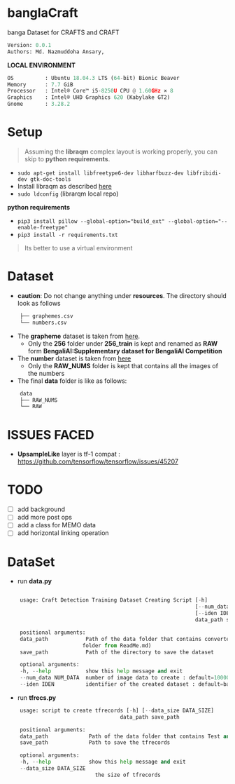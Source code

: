 # banglaCraft
banga Dataset for CRAFTS and CRAFT
```python
Version: 0.0.1     
Authors: Md. Nazmuddoha Ansary, 
```
**LOCAL ENVIRONMENT**  
```python
OS          : Ubuntu 18.04.3 LTS (64-bit) Bionic Beaver        
Memory      : 7.7 GiB  
Processor   : Intel® Core™ i5-8250U CPU @ 1.60GHz × 8    
Graphics    : Intel® UHD Graphics 620 (Kabylake GT2)  
Gnome       : 3.28.2  
```
# Setup
>Assuming the **libraqm** complex layout is working properly, you can skip to **python requirements**. 
*  ```sudo apt-get install libfreetype6-dev libharfbuzz-dev libfribidi-dev gtk-doc-tools```
* Install libraqm as described [here](https://github.com/HOST-Oman/libraqm)
* ```sudo ldconfig``` (librarqm local repo)

**python requirements**

* ```pip3 install pillow --global-option="build_ext" --global-option="--enable-freetype"```
* ```pip3 install -r requirements.txt``` 
> Its better to use a virtual environment 
# Dataset
* **caution**: Do not change anything under **resources**. The directory should look as follows
```python
    ├── graphemes.csv
    └── numbers.csv
```
* The **grapheme** dataset is taken from [here](https://www.kaggle.com/pestipeti/bengali-quick-eda/#data). 
    * Only the **256** folder under **256_train** is kept and renamed as **RAW** form **BengaliAI:Supplementary dataset for BengaliAI Competition**
* The **number** dataset is taken from [here](https://www.kaggle.com/nazmuddhohaansary/banglasymbols) 
    * Only the **RAW_NUMS** folder is kept that contains all the images of the numbers
* The final **data** folder is like as follows:

```python
    data
    ├── RAW_NUMS
    └── RAW
```


# ISSUES FACED
* **UpsampleLike** layer is tf-1 compat : https://github.com/tensorflow/tensorflow/issues/45207

# TODO
- [ ] add background
- [ ] add more post ops
- [ ] add a class for MEMO data
- [ ] add horizontal linking operation

# DataSet
* run **data.py**

```python

    usage: Craft Detection Training Dataset Creating Script [-h]
                                                            [--num_data NUM_DATA]
                                                            [--iden IDEN]
                                                            data_path save_path

    positional arguments:
    data_path            Path of the data folder that contains converted and raw
                        folder from ReadMe.md)
    save_path            Path of the directory to save the dataset

    optional arguments:
    -h, --help           show this help message and exit
    --num_data NUM_DATA  number of image data to create : default=100000
    --iden IDEN          identifier of the created dataset : default=baseData

```
* run **tfrecs.py**
```python
    usage: script to create tfrecords [-h] [--data_size DATA_SIZE]
                                    data_path save_path

    positional arguments:
    data_path             Path of the data folder that contains Test and Train
    save_path             Path to save the tfrecords

    optional arguments:
    -h, --help            show this help message and exit
    --data_size DATA_SIZE
                            the size of tfrecords
```